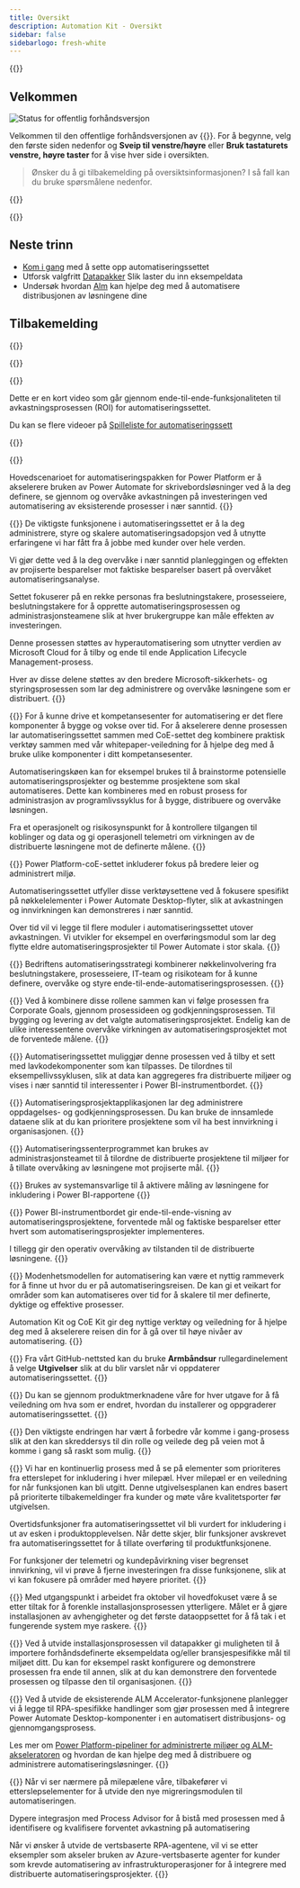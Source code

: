 ```yaml
---
title: Oversikt
description: Automation Kit - Oversikt
sidebar: false
sidebarlogo: fresh-white
---
```

<div class="optional">

{{<toc>}}

## Velkommen

![Status for offentlig forhåndsversjon](/images/illustrations/status-public-preview.svg)

Velkommen til den offentlige forhåndsversjonen av {{<product-name>}}. For å begynne, velg den første siden nedenfor og **Sveip til venstre/høyre** eller **Bruk tastaturets venstre, høyre taster** for å vise hver side i oversikten.

> Ønsker du å gi tilbakemelding på oversiktsinformasjonen? I så fall kan du bruke spørsmålene nedenfor.

</div>

{{<presentation slides="0,1,2,3,4,5,6,7,8,9,10,11,12,13,14,15,16,17,18,19,20">}}

<div class="optional">

{{<presentationStyles>}}

## Neste trinn

- [Kom i gang](/nb/get-started) med å sette opp automatiseringssettet
- Utforsk valgfritt [Datapakker](/nb/features/datapacks) Slik laster du inn eksempeldata
- Undersøk hvordan [Alm](/nb/features/alm) kan hjelpe deg med å automatisere distribusjonen av løsningene dine

## Tilbakemelding

{{<questions name="overview.json" completed="Thank you for providing feedback" showNavigationButtons=false >}}

</div>

{{<slideStyles>}}

{{<slide id="slide0" audio="" description="Overview Video" video="VNC0PWBTRwA">}}

Dette er en kort video som går gjennom ende-til-ende-funksjonaliteten til avkastningsprosessen (ROI) for automatiseringssettet.

Du kan se flere videoer på [Spilleliste for automatiseringssett](https://www.youtube.com/playlist?list=PLi9EhCY4z99VlRg4j7D1Or6XfXbUcEWZy)

{{</slide>}}

{{<slide  id="slide1" audio="overview/Slide01.mp3" description="Automation Kit Overview" image="overview/Slide01.SVG" >}}

Hovedscenarioet for automatiseringspakken for Power Platform er å akselerere bruken av Power Automate for skrivebordsløsninger ved å la deg definere, se gjennom og overvåke avkastningen på investeringen ved automatisering av eksisterende prosesser i nær sanntid.
{{</slide>}}

{{<slide  id="slide2" audio="overview/Slide02.mp3" description="Automation Kit Features" image="overview/Slide02.SVG" >}}
De viktigste funksjonene i automatiseringssettet er å la deg administrere, styre og skalere automatiseringsadopsjon ved å utnytte erfaringene vi har fått fra å jobbe med kunder over hele verden.

Vi gjør dette ved å la deg overvåke i nær sanntid planleggingen og effekten av projiserte besparelser mot faktiske besparelser basert på overvåket automatiseringsanalyse.

Settet fokuserer på en rekke personas fra beslutningstakere, prosesseiere, beslutningstakere for å opprette automatiseringsprosessen og administrasjonsteamene slik at hver brukergruppe kan måle effekten av investeringen.

Denne prosessen støttes av hyperautomatisering som utnytter verdien av Microsoft Cloud for å tilby og ende til ende Application Lifecycle Management-prosess.

Hver av disse delene støttes av den bredere Microsoft-sikkerhets- og styringsprosessen som lar deg administrere og overvåke løsningene som er distribuert.
{{</slide>}}

{{<slide  id="slide3" audio="overview/Slide03.mp3" description="Automation Center of Excellence Overview" image="overview/Slide03.SVG" >}}
For å kunne drive et kompetansesenter for automatisering er det flere komponenter å bygge og vokse over tid. For å akselerere denne prosessen lar automatiseringssettet sammen med CoE-settet deg kombinere praktisk verktøy sammen med vår whitepaper-veiledning for å hjelpe deg med å bruke ulike komponenter i ditt kompetansesenter.

Automatiseringskøen kan for eksempel brukes til å brainstorme potensielle automatiseringsprosjekter og bestemme prosjektene som skal automatiseres. Dette kan kombineres med en robust prosess for administrasjon av programlivssyklus for å bygge, distribuere og overvåke løsningen.

Fra et operasjonelt og risikosynspunkt for å kontrollere tilgangen til koblinger og data og gi operasjonell telemetri om virkningen av de distribuerte løsningene mot de definerte målene.
{{</slide>}}

{{<slide  id="slide4" audio="overview/Slide04.mp3" description="Automation Kit vs CoE Kit" image="overview/Slide04.SVG" >}}
Power Platform-coE-settet inkluderer fokus på bredere leier og administrert miljø.

Automatiseringssettet utfyller disse verktøysettene ved å fokusere spesifikt på nøkkelelementer i Power Automate Desktop-flyter, slik at avkastningen og innvirkningen kan demonstreres i nær sanntid.

Over tid vil vi legge til flere moduler i automatiseringssettet utover avkastningen. Vi utvikler for eksempel en overføringsmodul som lar deg flytte eldre automatiseringsprosjekter til Power Automate i stor skala.
{{</slide>}}

{{<slide  id="slide5" audio="overview/Slide05.mp3" description="Corporate Automation Strategy" image="overview/Slide05.SVG" >}}
Bedriftens automatiseringsstrategi kombinerer nøkkelinvolvering fra beslutningstakere, prosesseiere, IT-team og risikoteam for å kunne definere, overvåke og styre ende-til-ende-automatiseringsprosessen.
{{</slide>}}

{{<slide  id="slide6" audio="overview/Slide06.mp3" description="Corporate Automation Strategy" image="overview/Slide06.SVG" >}}
Ved å kombinere disse rollene sammen kan vi følge prosessen fra Corporate Goals, gjennom prosessideen og godkjenningsprosessen. Til bygging og levering av det valgte automatiseringsprosjektet. Endelig kan de ulike interessentene overvåke virkningen av automatiseringsprosjektet mot de forventede målene.
{{</slide>}}

{{<slide  id="slide7" audio="overview/Slide07.mp3" description="Leveraging Automation Kit" image="overview/Slide07.SVG" >}}
Automatiseringssettet muliggjør denne prosessen ved å tilby et sett med lavkodekomponenter som kan tilpasses. De tilordnes til eksempellivssyklusen, slik at data kan aggregeres fra distribuerte miljøer og vises i nær sanntid til interessenter i Power BI-instrumentbordet.
{{</slide>}}

{{<slide  id="slide8" audio="overview/Slide08.mp3" description="Automation Projects" image="overview/Slide08.SVG" >}}
Automatiseringsprosjektapplikasjonen lar deg administrere oppdagelses- og godkjenningsprosessen. Du kan bruke de innsamlede dataene slik at du kan prioritere prosjektene som vil ha best innvirkning i organisasjonen.
{{</slide>}}

{{<slide  id="slide9" audio="overview/Slide09.mp3" description="Automation Center" image="overview/Slide09.SVG" >}}
Automatiseringssenterprogrammet kan brukes av administrasjonsteamet til å tilordne de distribuerte prosjektene til miljøer for å tillate overvåking av løsningene mot projiserte mål.
{{</slide>}}

{{<slide  id="slide10" audio="overview/Slide10.mp3" description="Automation Solution Manager" image="overview/Slide10.SVG" >}}
Brukes av systemansvarlige til å aktivere måling av løsningene for inkludering i Power BI-rapportene
{{</slide>}}

{{<slide  id="slide11" audio="overview/Slide11.mp3" description="Power BI Dashboard" image="overview/Slide11.SVG" >}}
Power BI-instrumentbordet gir ende-til-ende-visning av automatiseringsprosjektene, forventede mål og faktiske besparelser etter hvert som automatiseringsprosjekter implementeres.

I tillegg gir den operativ overvåking av tilstanden til de distribuerte løsningene.
{{</slide>}}

{{<slide  id="slide12" audio="overview/Slide12.mp3" description="Automation Maturity Model" image="overview/Slide12.SVG" >}}
Modenhetsmodellen for automatisering kan være et nyttig rammeverk for å finne ut hvor du er på automatiseringsreisen. De kan gi et veikart for områder som kan automatiseres over tid for å skalere til mer definerte, dyktige og effektive prosesser.

Automation Kit og CoE Kit gir deg nyttige verktøy og veiledning for å hjelpe deg med å akselerere reisen din for å gå over til høye nivåer av automatisering.
{{</slide>}}

{{<slide  id="slide13" audio="overview/Slide13.mp3" description="Monitor Automation Kit Releases" image="overview/Slide13.SVG" >}}
Fra vårt GitHub-nettsted kan du bruke **Armbåndsur** rullegardinelement å velge **Utgivelser** slik at du blir varslet når vi oppdaterer automatiseringssettet.
{{</slide>}}

{{<slide  id="slide14" audio="overview/Slide14.mp3" description="Automation Kit Release" image="overview/Slide14-Nov2022.SVG" >}}
Du kan se gjennom produktmerknadene våre for hver utgave for å få veiledning om hva som er endret, hvordan du installerer og oppgraderer automatiseringssettet.
{{</slide>}}

{{<slide  id="slide15" audio="overview/Slide15.mp3" description="Automation Kit Getting Started" image="overview/Slide15.SVG" >}}
Den viktigste endringen har vært å forbedre vår komme i gang-prosess slik at den kan skreddersys til din rolle og veilede deg på veien mot å komme i gang så raskt som mulig.
{{</slide>}}

{{<slide  id="slide16" audio="overview/Slide16.mp3" description="What's Next" image="overview/Slide16.SVG" >}}
Vi har en kontinuerlig prosess med å se på elementer som prioriteres fra etterslepet for inkludering i hver milepæl. Hver milepæl er en veiledning for når funksjonen kan bli utgitt. Denne utgivelsesplanen kan endres basert på prioriterte tilbakemeldinger fra kunder og møte våre kvalitetsporter før utgivelsen.

Overtidsfunksjoner fra automatiseringssettet vil bli vurdert for inkludering i ut av esken i produktopplevelsen. Når dette skjer, blir funksjoner avskrevet fra automatiseringssettet for å tillate overføring til produktfunksjonene.

For funksjoner der telemetri og kundepåvirkning viser begrenset innvirkning, vil vi prøve å fjerne investeringen fra disse funksjonene, slik at vi kan fokusere på områder med høyere prioritet.
{{</slide>}}

{{<slide  id="slide17" audio="overview/Slide17.mp3" description="Simplifying the Install Process" image="overview/Slide17.SVG" >}}
Med utgangspunkt i arbeidet fra oktober vil hovedfokuset være å se etter tiltak for å forenkle installasjonsprosessen ytterligere. Målet er å gjøre installasjonen av avhengigheter og det første dataoppsettet for å få tak i et fungerende system mye raskere.
{{</slide>}}

{{<slide  id="slide18" audio="overview/Slide18.mp3" description="Sample Data" image="overview/Slide18.SVG" >}}
Ved å utvide installasjonsprosessen vil datapakker gi muligheten til å importere forhåndsdefinerte eksempeldata og/eller bransjespesifikke mål til miljøet ditt. Du kan for eksempel raskt konfigurere og demonstrere prosessen fra ende til annen, slik at du kan demonstrere den forventede prosessen og tilpasse den til organisasjonen.
{{</slide>}}

{{<slide  id="slide19" audio="overview/Slide19.mp3" description="End to end ALM" image="overview/Slide19.SVG" >}}
Ved å utvide de eksisterende ALM Accelerator-funksjonene planlegger vi å legge til RPA-spesifikke handlinger som gjør prosessen med å integrere Power Automate Desktop-komponenter i en automatisert distribusjons- og gjennomgangsprosess.

Les mer om [Power Platform-pipeliner for administrerte miljøer og ALM-akseleratoren](/nb/features/alm) og hvordan de kan hjelpe deg med å distribuere og administrere automatiseringsløsninger.
{{</slide>}}

{{<slide  id="slide20" audio="overview/Slide20.mp3" description="Futures" image="overview/Slide20.SVG" >}}
Når vi ser nærmere på milepælene våre, tilbakefører vi etterslepselementer for å utvide den nye migreringsmodulen til automatiseringen.

Dypere integrasjon med Process Advisor for å bistå med prosessen med å identifisere og kvalifisere forventet avkastning på automatisering

Når vi ønsker å utvide de vertsbaserte RPA-agentene, vil vi se etter eksempler som akseler bruken av Azure-vertsbaserte agenter for kunder som krevde automatisering av infrastrukturoperasjoner for å integrere med distribuerte automatiseringsprosjekter.
{{</slide>}}
